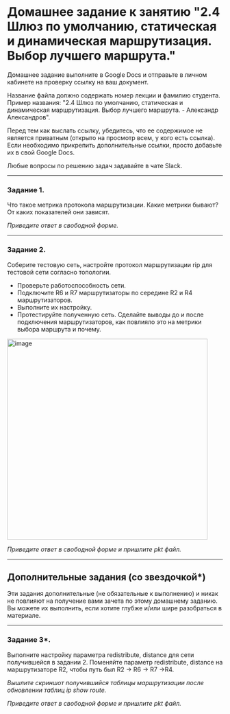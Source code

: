 # Домашнее задание к занятию "2.4	Шлюз по умолчанию, статическая и динамическая маршрутизация. Выбор лучшего маршрута."

Домашнее задание выполните в Google Docs и отправьте в личном кабинете на проверку ссылку на ваш документ.

Название файла должно содержать номер лекции и фамилию студента. Пример названия: "2.4	Шлюз по умолчанию, статическая и динамическая маршрутизация. Выбор лучшего маршрута. - Александр Александров".

Перед тем как выслать ссылку, убедитесь, что ее содержимое не является приватным (открыто на просмотр всем, у кого есть ссылка). Если необходимо прикрепить дополнительные ссылки, просто добавьте их в свой Google Docs.

Любые вопросы по решению задач задавайте в чате Slack.

---

### Задание 1.

Что такое метрика протокола маршрутизации. Какие метрики бывают? От каких показателей они зависят. 

*Приведите ответ в свободной форме.*


---

### Задание 2.

Соберите тестовую сеть, настройте протокол маршрутизации rip для тестовой сети согласно топологии. 

-	Проверьте работоспособность сети. 
-	Подключите R6 и R7 маршрутизаторы по середине R2 и R4 маршрутизаторов. 
-	Выполните их настройку. 
-	Протестируйте полученную сеть. 
Сделайте выводы до и после подключения маршрутизаторов, как повлияло это на метрики выбора маршрута и почему. 

<img width="468" alt="image" src="https://user-images.githubusercontent.com/73060384/142831858-71671547-a415-4d74-bb09-469de2367f4a.png">

*Приведите ответ в свободной форме и пришлите pkt файл.*

---

## Дополнительные задания (со звездочкой*)

Эти задания дополнительные (не обязательные к выполнению) и никак не повлияют на получение вами зачета по этому домашнему заданию. Вы можете их выполнить, если хотите глубже и/или шире разобраться в материале.

---

### Задание 3*.

Выполните настройку параметра redistribute, distance для сети получившейся в задании 2. Поменяйте параметр redistribute, distance на маршрутизаторе R2, чтобы путь был R2 -> R6 -> R7 ->R4. 

*Вышлите скриншот получившийся таблицы маршрутизации после обновлении таблиц ip show route.*

*Приведите ответ в свободной форме и пришлите pkt файл.*

